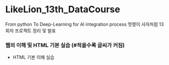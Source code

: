 # LikeLion_13th_DataCourse
From python To Deep-Learning for AI integration process
멋쟁이 사자처럼 13회차 프로젝트 정리 및 발표

### 웹의 이해 및 HTML 기본 실습 (#적을수록 글씨가 커짐)
* HTML 기본 이해 실습
